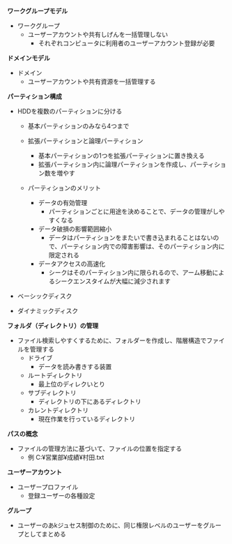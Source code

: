 **ワークグループモデル**
- ワークグループ
  - ユーザーアカウントや共有しげんを一括管理しない
    - それぞれコンピュータに利用者のユーザーアカウント登録が必要

**ドメインモデル**
- ドメイン
  - ユーザーアカウントや共有資源を一括管理する

**パーティション構成**
- HDDを複数のパーティションに分ける
  - 基本パーティションのみなら4つまで
  - 拡張パーティションと論理パーティション
    - 基本パーティションの1つを拡張パーティションに置き換える
    - 拡張パーティション内に論理パーティションを作成し、パーティション数を増やす
  
  - パーティションのメリット
    - データの有効管理
      - パーティションごとに用途を決めることで、データの管理がしやすくなる
    - データ破損の影響範囲縮小
      - データはパーティションをまたいで書き込まれることはないので、パーティション内での障害影響は、そのパーティション内に限定される
    - データアクセスの高速化
      - シークはそのパーティション内に限られるので、アーム移動によるシークエンスタイムが大幅に減少されます

- ベーシックディスク
- ダイナミックディスク

**フォルダ（ディレクトリ）の管理**
- ファイル検索しやすくするために、フォルダーを作成し、階層構造でファイルを管理する
  - ドライブ 
    - データを読み書きする装置
  - ルートディレクトリ
    - 最上位のディレクいとり
  - サブディレクトリ
    - ディレクトリの下にあるディレクトリ
  - カレントディレクトリ
    - 現在作業を行っているディレクトリ

**パスの概念**
- ファイルの管理方法に基づいて、ファイルの位置を指定する
  - 例
    C:¥営業部¥成績¥村田.txt

**ユーザーアカウント**
- ユーザープロファイル
  - 登録ユーザーの各種設定

**グループ**
- ユーザーのあkジュセス制御のために、同じ権限レベルのユーザーをグループとしてまとめる

